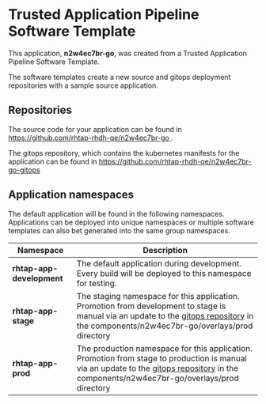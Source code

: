 # Trusted Application Pipeline Software Template

This application, **n2w4ec7br-go**, was created from a Trusted Application Pipeline Software Template.

The software templates create a new source and gitops deployment repositories with a sample source application. 

## Repositories

The source code for your application can be found in [https://github.com/rhtap-rhdh-qe/n2w4ec7br-go ](https://github.com/rhtap-rhdh-qe/n2w4ec7br-go ).
 
The gitops repository, which contains the kubernetes manifests for the application can be found in 
[https://github.com/rhtap-rhdh-qe/n2w4ec7br-go-gitops ](https://github.com/rhtap-rhdh-qe/n2w4ec7br-go-gitops ) 

## Application namespaces 

The default application will be found in the following namespaces. Applications can be deployed into unique namespaces or multiple software templates can also bet generated into the same group namespaces.  

|  Namespace   |  Description   |  
| -------- | -------- |   
| **rhtap-app-development** | The default application during development. Every build will be deployed to this namespace for testing. | 
| **rhtap-app-stage** | The staging namespace for this application. Promotion from development to stage is manual via an update to the [gitops repository](https://github.com/rhtap-rhdh-qe/n2w4ec7br-go-gitops ) in the components/n2w4ec7br-go/overlays/prod directory |  
| **rhtap-app-prod** | The production namespace for this application. Promotion from stage to production is manual via an update to the [gitops repository](https://github.com/rhtap-rhdh-qe/n2w4ec7br-go-gitops ) in the components/n2w4ec7br-go/overlays/prod directory | 
